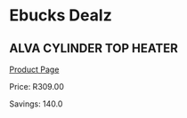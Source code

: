 
# Ebucks Dealz
## ALVA CYLINDER TOP HEATER
[Product Page](https://www.ebucks.com/web/shop/productSelected.do?prodId=1142097614&catId=704982758)

Price: R309.00

Savings: 140.0


	